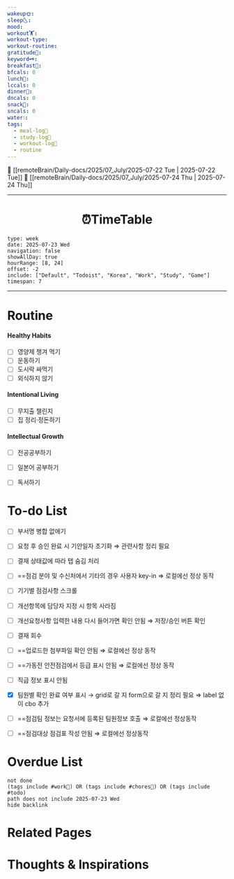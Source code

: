 ```yaml
---
wakeup🌞: 
sleep🌜: 
mood: 
workout🏋️: 
workout-type: 
workout-routine: 
gratitude🙏: 
keyword🗝️: 
breakfast🍳: 
bfcals: 0
lunch🍚: 
lccals: 0
dinner🥗: 
dncals: 0
snack🍬: 
sncals: 0
water💧: 
tags:
  - meal-log📝
  - study-log📓
  - workout-log💪
  - routine
---
```


🔺 [[remoteBrain/Daily-docs/2025/07_July/2025-07-22 Tue | 2025-07-22 Tue]]
🔻 [[remoteBrain/Daily-docs/2025/07_July/2025-07-24 Thu | 2025-07-24 Thu]]
___
<h1> <center>⏰TimeTable </center> </h1>

```gEvent
type: week
date: 2025-07-23 Wed
navigation: false
showAllDay: true
hourRange: [8, 24]
offset: -2
include: ["Default", "Todoist", "Korea", "Work", "Study", "Game"]
timespan: 7
```

--- 


# Routine 

####  Healthy Habits
- [ ] 영양제 챙겨 먹기
- [ ] 운동하기
- [ ] 도시락 싸먹기 
- [ ] 외식하지 않기 

####  Intentional Living 
- [ ] 무지출 챌린지 
- [ ] 집 정리·정돈하기

#### Intellectual Growth
- [ ] 전공공부하기
- [ ] 일본어 공부하기
- [ ] 독서하기



# To-do List

- [ ] 부서명 병합 없애기
- [ ] 요청 후 승인 완료 시 기안일자 초기화 ⇒ 관련사항 정리 필요
- [ ] 결재 상태값에 따라 탭 숨김 처리
- [ ] ==점검 분야 및 수신처에서 기타의 경우 사용자 key-in ⇒ 로컬에선 정상 동작
- [ ] 기기별 점검사항 스크롤
- [ ] 개선항목에 담당자 지정 시 항목 사라짐 
- [ ] 개선요청사항 입력한 내용 다시 들어가면 확인 안됨 ⇒ 저장/승인 버튼 확인 
- [ ] 결재 회수 
- [ ] ==업로드한 첨부파일 확인 안됨 ⇒ 로컬에선 정상 동작
- [ ] ==가동전 안전점검에서 등급 표시 안됨 ⇒ 로컬에선 정상 동작 
- [ ] 직급 정보 표시 안됨 
- [x] 팀원별 확인 완료 여부 표시 → grid로 갈 지 form으로 갈 지 정리 필요 ⇒ label 없이 cbo 추가
- [ ] ==점검팀 정보는 요청서에 등록된 팀원정보 호출 ⇒ 로컬에선 정상동작
- [ ] ==점검대상 점검표 작성 안됨 ⇒ 로컬에선 정상동작


# Overdue List
```tasks
not done
(tags include #work💼) OR (tags include #chores🧺) OR (tags include #todo)
path does not include 2025-07-23 Wed
hide backlink
```

# Related Pages



# Thoughts & Inspirations

